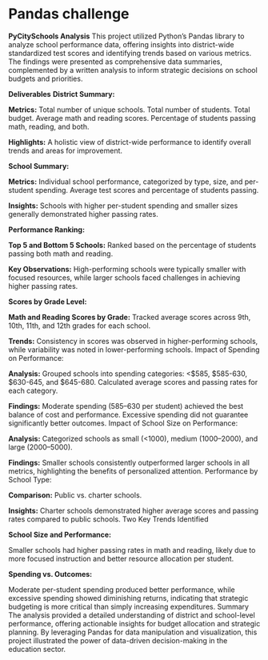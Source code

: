 # Pandas challenge
**PyCitySchools Analysis**
This project utilized Python’s Pandas library to analyze school performance data, offering insights into district-wide standardized test scores and identifying trends based on various metrics. The findings were presented as comprehensive data summaries, complemented by a written analysis to inform strategic decisions on school budgets and priorities.

**Deliverables**
**District Summary:**

**Metrics:**
Total number of unique schools.
Total number of students.
Total budget.
Average math and reading scores.
Percentage of students passing math, reading, and both.

**Highlights:**
A holistic view of district-wide performance to identify overall trends and areas for improvement.

**School Summary:**

**Metrics:**
Individual school performance, categorized by type, size, and per-student spending.
Average test scores and percentage of students passing.

**Insights:**
Schools with higher per-student spending and smaller sizes generally demonstrated higher passing rates.

**Performance Ranking:**

**Top 5 and Bottom 5 Schools:**
Ranked based on the percentage of students passing both math and reading.

**Key Observations:**
High-performing schools were typically smaller with focused resources, while larger schools faced challenges in achieving higher passing rates.

**Scores by Grade Level:**

**Math and Reading Scores by Grade:**
Tracked average scores across 9th, 10th, 11th, and 12th grades for each school.

**Trends:**
Consistency in scores was observed in higher-performing schools, while variability was noted in lower-performing schools.
Impact of Spending on Performance:

**Analysis:**
Grouped schools into spending categories: <$585, $585-630, $630-645, and $645-680.
Calculated average scores and passing rates for each category.

**Findings:**
Moderate spending ($585–$630 per student) achieved the best balance of cost and performance.
Excessive spending did not guarantee significantly better outcomes.
Impact of School Size on Performance:

**Analysis:**
Categorized schools as small (<1000), medium (1000–2000), and large (2000–5000).

**Findings:**
Smaller schools consistently outperformed larger schools in all metrics, highlighting the benefits of personalized attention.
Performance by School Type:

**Comparison:**
Public vs. charter schools.

**Insights:**
Charter schools demonstrated higher average scores and passing rates compared to public schools.
Two Key Trends Identified

**School Size and Performance:**

Smaller schools had higher passing rates in math and reading, likely due to more focused instruction and better resource allocation per student.

**Spending vs. Outcomes:**

Moderate per-student spending produced better performance, while excessive spending showed diminishing returns, indicating that strategic budgeting is more critical than simply increasing expenditures.
Summary
The analysis provided a detailed understanding of district and school-level performance, offering actionable insights for budget allocation and strategic planning. By leveraging Pandas for data manipulation and visualization, this project illustrated the power of data-driven decision-making in the education sector.




